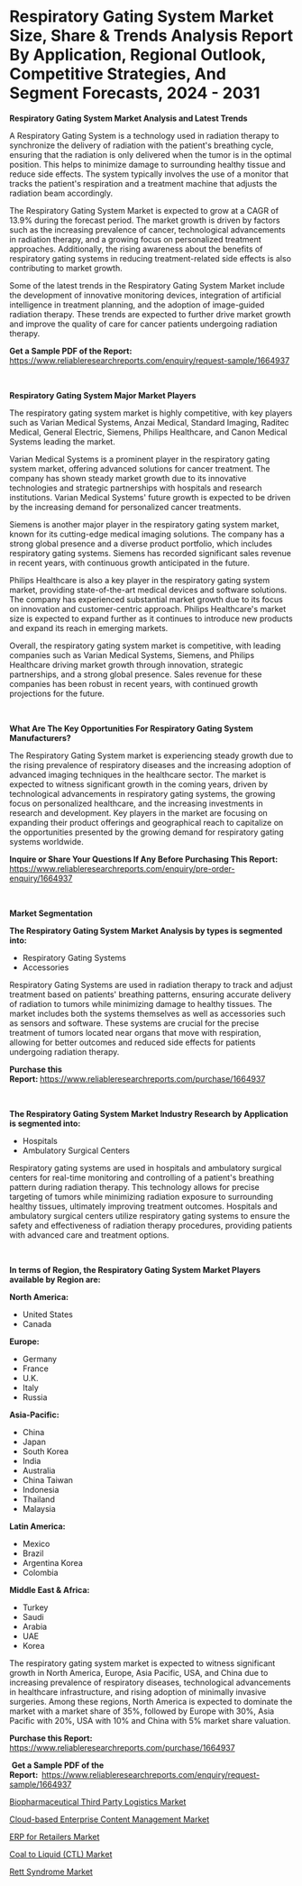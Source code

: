 <p><h1>Respiratory Gating System Market Size, Share & Trends Analysis Report By Application, Regional Outlook, Competitive Strategies, And Segment Forecasts, 2024 - 2031</h1></p><p><strong>Respiratory Gating System Market Analysis and Latest Trends</strong></p>
<p><p>A Respiratory Gating System is a technology used in radiation therapy to synchronize the delivery of radiation with the patient's breathing cycle, ensuring that the radiation is only delivered when the tumor is in the optimal position. This helps to minimize damage to surrounding healthy tissue and reduce side effects. The system typically involves the use of a monitor that tracks the patient's respiration and a treatment machine that adjusts the radiation beam accordingly.</p><p>The Respiratory Gating System Market is expected to grow at a CAGR of 13.9% during the forecast period. The market growth is driven by factors such as the increasing prevalence of cancer, technological advancements in radiation therapy, and a growing focus on personalized treatment approaches. Additionally, the rising awareness about the benefits of respiratory gating systems in reducing treatment-related side effects is also contributing to market growth.</p><p>Some of the latest trends in the Respiratory Gating System Market include the development of innovative monitoring devices, integration of artificial intelligence in treatment planning, and the adoption of image-guided radiation therapy. These trends are expected to further drive market growth and improve the quality of care for cancer patients undergoing radiation therapy.</p></p>
<p><strong>Get a Sample PDF of the Report:&nbsp;</strong> <a href="https://www.reliableresearchreports.com/enquiry/request-sample/1664937">https://www.reliableresearchreports.com/enquiry/request-sample/1664937</a></p>
<p>&nbsp;</p>
<p><strong>Respiratory Gating System Major Market Players</strong></p>
<p><p>The respiratory gating system market is highly competitive, with key players such as Varian Medical Systems, Anzai Medical, Standard Imaging, Raditec Medical, General Electric, Siemens, Philips Healthcare, and Canon Medical Systems leading the market. </p><p>Varian Medical Systems is a prominent player in the respiratory gating system market, offering advanced solutions for cancer treatment. The company has shown steady market growth due to its innovative technologies and strategic partnerships with hospitals and research institutions. Varian Medical Systems' future growth is expected to be driven by the increasing demand for personalized cancer treatments.</p><p>Siemens is another major player in the respiratory gating system market, known for its cutting-edge medical imaging solutions. The company has a strong global presence and a diverse product portfolio, which includes respiratory gating systems. Siemens has recorded significant sales revenue in recent years, with continuous growth anticipated in the future.</p><p>Philips Healthcare is also a key player in the respiratory gating system market, providing state-of-the-art medical devices and software solutions. The company has experienced substantial market growth due to its focus on innovation and customer-centric approach. Philips Healthcare's market size is expected to expand further as it continues to introduce new products and expand its reach in emerging markets.</p><p>Overall, the respiratory gating system market is competitive, with leading companies such as Varian Medical Systems, Siemens, and Philips Healthcare driving market growth through innovation, strategic partnerships, and a strong global presence. Sales revenue for these companies has been robust in recent years, with continued growth projections for the future.</p></p>
<p>&nbsp;</p>
<p><strong>What Are The Key Opportunities For Respiratory Gating System Manufacturers?</strong></p>
<p><p>The Respiratory Gating System market is experiencing steady growth due to the rising prevalence of respiratory diseases and the increasing adoption of advanced imaging techniques in the healthcare sector. The market is expected to witness significant growth in the coming years, driven by technological advancements in respiratory gating systems, the growing focus on personalized healthcare, and the increasing investments in research and development. Key players in the market are focusing on expanding their product offerings and geographical reach to capitalize on the opportunities presented by the growing demand for respiratory gating systems worldwide.</p></p>
<p><strong>Inquire or Share Your Questions If Any Before Purchasing This Report:</strong> <a href="https://www.reliableresearchreports.com/enquiry/pre-order-enquiry/1664937">https://www.reliableresearchreports.com/enquiry/pre-order-enquiry/1664937</a></p>
<p>&nbsp;</p>
<p><strong>Market Segmentation</strong></p>
<p><strong>The Respiratory Gating System Market Analysis by types is segmented into:</strong></p>
<p><ul><li>Respiratory Gating Systems</li><li>Accessories</li></ul></p>
<p><p>Respiratory Gating Systems are used in radiation therapy to track and adjust treatment based on patients' breathing patterns, ensuring accurate delivery of radiation to tumors while minimizing damage to healthy tissues. The market includes both the systems themselves as well as accessories such as sensors and software. These systems are crucial for the precise treatment of tumors located near organs that move with respiration, allowing for better outcomes and reduced side effects for patients undergoing radiation therapy.</p></p>
<p><strong>Purchase this Report:&nbsp;</strong><a href="https://www.reliableresearchreports.com/purchase/1664937">https://www.reliableresearchreports.com/purchase/1664937</a></p>
<p>&nbsp;</p>
<p><strong>The Respiratory Gating System Market Industry Research by Application is segmented into:</strong></p>
<p><ul><li>Hospitals</li><li>Ambulatory Surgical Centers</li></ul></p>
<p><p>Respiratory gating systems are used in hospitals and ambulatory surgical centers for real-time monitoring and controlling of a patient's breathing pattern during radiation therapy. This technology allows for precise targeting of tumors while minimizing radiation exposure to surrounding healthy tissues, ultimately improving treatment outcomes. Hospitals and ambulatory surgical centers utilize respiratory gating systems to ensure the safety and effectiveness of radiation therapy procedures, providing patients with advanced care and treatment options.</p></p>
<p>&nbsp;</p>
<p><strong>In terms of Region, the Respiratory Gating System Market Players available by Region are:</strong></p>
<p>
    <p> <strong> North America: </strong>
        <ul>
            <li>United States</li>
            <li>Canada</li>
        </ul>
        </p> 
    <p> <strong> Europe: </strong>
        <ul>
            <li>Germany</li>
            <li>France</li>
            <li>U.K.</li>
            <li>Italy</li>
            <li>Russia</li>
        </ul>
        </p> 
    <p> <strong> Asia-Pacific: </strong>
        <ul>
            <li>China</li>
            <li>Japan</li>
            <li>South Korea</li>
            <li>India</li>
            <li>Australia</li>
            <li>China Taiwan</li>
            <li>Indonesia</li>
            <li>Thailand</li>
            <li>Malaysia</li>
        </ul>
        </p> 
    <p> <strong> Latin America: </strong>
        <ul>
            <li>Mexico</li>
            <li>Brazil</li>
            <li>Argentina Korea</li>
            <li>Colombia</li>
        </ul>
        </p> 
    <p> <strong> Middle East & Africa: </strong>
        <ul>
            <li>Turkey</li>
            <li>Saudi</li>
            <li>Arabia</li>
            <li>UAE</li>
            <li>Korea</li>
        </ul>
    </p>
    </p>
<p><p>The respiratory gating system market is expected to witness significant growth in North America, Europe, Asia Pacific, USA, and China due to increasing prevalence of respiratory diseases, technological advancements in healthcare infrastructure, and rising adoption of minimally invasive surgeries. Among these regions, North America is expected to dominate the market with a market share of 35%, followed by Europe with 30%, Asia Pacific with 20%, USA with 10% and China with 5% market share valuation.</p></p>
<p><strong>Purchase this Report: </strong><a href="https://www.reliableresearchreports.com/purchase/1664937">https://www.reliableresearchreports.com/purchase/1664937</a></p>
<p>&nbsp;<strong>Get a Sample PDF of the Report:&nbsp;&nbsp;</strong><a href="https://www.reliableresearchreports.com/enquiry/request-sample/1664937">https://www.reliableresearchreports.com/enquiry/request-sample/1664937</a></p>
<p><strong></strong></p>
<p><p><a href="https://medium.com/@tiffanytran1905/biopharmaceutical-third-party-logistics-market-outlook-industry-overview-and-forecast-2024-to-443ca4b87464">Biopharmaceutical Third Party Logistics Market</a></p><p><a href="https://github.com/abdelrhmankishk22/Market-Research-Report-List-3/blob/main/cloud-based-enterprise-content-management-market.md">Cloud-based Enterprise Content Management Market</a></p><p><a href="https://medium.com/@juliecastro06/erp-for-retailers-market-comprehensive-assessment-by-type-application-and-geography-5815644786ed">ERP for Retailers Market</a></p><p><a href="https://github.com/bracarafogo/Market-Research-Report-List-2/blob/main/coal-to-liquid-ctl-market.md">Coal to Liquid (CTL) Market</a></p><p><a href="https://medium.com/@juliecastro06/rett-syndrome-market-size-reveals-the-best-marketing-channels-in-global-industry-81ba5744e045">Rett Syndrome Market</a></p></p>